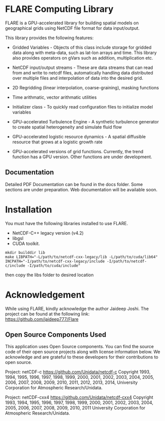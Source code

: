 # FLARE Computing Library

FLARE is a GPU-accelerated library for building spatial models on 
geographical grids using NetCDF file format for data 
input/output.

This library provides the following features:

* Gridded Variables - Objects of this class include 
storage for gridded data along with meta-data, such as lat-lon
arrays and time. This library also provides operators on gVars
such as addition, multiplication etc.

* NetCDF input/output streams - These are data streams that 
can read from and write to netcdf files, 
automatically handling data distributed over multiple files and
interpolation of data into the desired grid.

* 2D Regridding (linear interpolation, coarse-graining), 
masking functions

* Time arithmatic, vector arithmatic utilities

* Initializer class - To quickly read configuration files to 
initialize model variables

* GPU-accelerated Turbulence Engine - A synthetic turbulence 
generator to create spatial heterogeneity and simulate fluid flow

* GPU-accelerated logistic resource dynamics - A spatial diffusible
resource that grows at a logistic growth rate 

* GPU-accelerated versions of grid functions. Currently, the trend 
function has a GPU version. Other functions are under 
development.

## Documentation

Detailed PDF Documentation can be found in the docs folder. Some sections are under preparation. Web documentation will be available soon.


# Installation


You must have the following libraries installed to use FLARE.

* NetCDF-C++ legacy version (v4.2) 
* libgsl 
* CUDA toolkit.

```
mkdir builddir lib
make LIBPATH="-L/path/to/netcdf-cxx-legacy/lib -L/path/to/cuda/lib64" INCPATH="-I/path/to/netcdf-cxx-legacy/include -I/path/to/netcdf-c/include -I/path/to/cuda/include"
```
then copy the libs folder to desired location

# Acknowledgement

While using FLARE, kindly acknowledge the author Jaideep Joshi. 
The project can be found at the following link:
https://github.com/jaideep777/Flare


## Open Source Components Used

This application uses Open Source components. You can find the 
source code of their open source projects along with license information 
below. We acknowledge and are grateful to these developers for their 
contributions to open source.

Project: netCDF-c https://github.com/Unidata/netcdf-c
Copyright 1993, 1994, 1995, 1996, 1997, 1998, 1999, 2000, 2001, 2002,
2003, 2004, 2005, 2006, 2007, 2008, 2009, 2010, 2011, 2012, 2013, 2014,
University Corporation for Atmospheric Research/Unidata.


Project: netCDF-cxx4 https://github.com/Unidata/netcdf-cxx4
Copyright 1993, 1994, 1995, 1996, 1997, 1998, 1999, 2000, 2001, 2002,
2003, 2004, 2005, 2006, 2007, 2008, 2009, 2010, 2011 University
Corporation for Atmospheric Research/Unidata.







